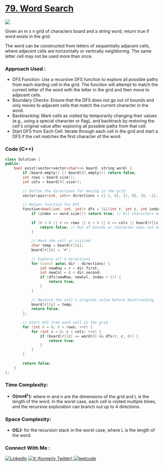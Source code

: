 # [79. Word Search](https://leetcode.com/problems/word-search/description/)

![](https://badgen.net/badge/Level/Medium/yellow)

Given an m x n grid of characters board and a string word, return true if word exists in the grid.

The word can be constructed from letters of sequentially adjacent cells, where adjacent cells are horizontally or vertically neighboring. The same letter cell may not be used more than once.

### Approach Used :

-   DFS Function: Use a recursive DFS function to explore all possible paths from each starting cell in the grid. The function will attempt to match the current letter of the word with the letter in the grid and then move to adjacent cells.
-   Boundary Checks: Ensure that the DFS does not go out of bounds and only moves to adjacent cells that match the current character in the word.
-   Backtracking: Mark cells as visited by temporarily changing their values (e.g., using a special character or flag), and backtrack by restoring the cell's original value after exploring all possible paths from that cell.
-   Start DFS from Each Cell: Iterate through each cell in the grid and start a DFS if the cell matches the first character of the word.

### Code (C++)

```cpp
class Solution {
public:
    bool exist(vector<vector<char>>& board, string word) {
        if (board.empty() || board[0].empty()) return false;
        int rows = board.size();
        int cols = board[0].size();
        
        // Define the directions for moving in the grid
        vector<pair<int, int>> directions = {{-1, 0}, {1, 0}, {0, -1}, {0, 1}};
        
        // Helper function for DFS
        function<bool(int, int, int)> dfs = [&](int r, int c, int index) {
            if (index == word.size()) return true; // All characters matched
            
            if (r < 0 || r >= rows || c < 0 || c >= cols || board[r][c] != word[index]) {
                return false; // Out of bounds or character does not match
            }
            
            // Mark the cell as visited
            char temp = board[r][c];
            board[r][c] = '#';
            
            // Explore all 4 directions
            for (const auto& dir : directions) {
                int newRow = r + dir.first;
                int newCol = c + dir.second;
                if (dfs(newRow, newCol, index + 1)) {
                    return true;
                }
            }
            
            // Restore the cell's original value before backtracking
            board[r][c] = temp;
            return false;
        };
        
        // Start DFS from each cell in the grid
        for (int r = 0; r < rows; ++r) {
            for (int c = 0; c < cols; ++c) {
                if (board[r][c] == word[0] && dfs(r, c, 0)) {
                    return true;
                }
            }
        }
        
        return false;
    }
};

```

### Time Complexity:
- **O(m*n*4<sup>L</sup>):** where m and n are the dimensions of the grid and L is the length of the word. In the worst case, each cell is visited multiple times, and the recursive exploration can branch out up to 4 directions.

### Space Complexity:
- **O(L):** for the recursion stack in the worst case, where L is the length of the word.

### Connect With Me : 

<a href="https://www.linkedin.com/in/shivam-ray-b4306524a/" target="_blank"><img src="https://img.shields.io/badge/LinkedIn-0077B5?style=for-the-badge&logo=linkedin&logoColor=white" alt="LinkedIn"></a>
<a href="https://x.com/rai_shivam11/" target="_blank"><img src="https://img.shields.io/badge/Twitter-1DA1F2?style=for-the-badge&logo=twitter&logoColor=white" alt="X (formerly Twitter)">
</a>
<a href="https://leetcode.com/u/shrunited0702/" target="_blank"><img src="https://img.shields.io/badge/LeetCode-000000?style=for-the-badge&logo=LeetCode&logoColor=#d16c06" alt="leetcode">
</a>